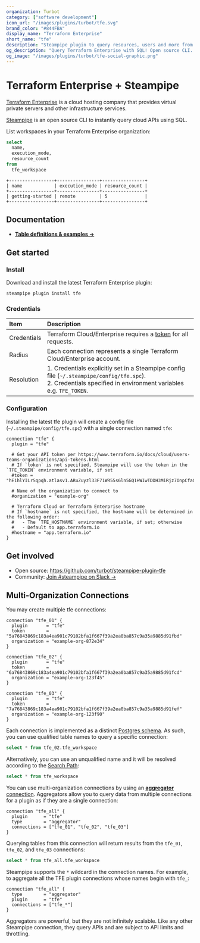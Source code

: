 ```yaml
---
organization: Turbot
category: ["software development"]
icon_url: "/images/plugins/turbot/tfe.svg"
brand_color: "#844FBA"
display_name: "Terraform Enterprise"
short_name: "tfe"
description: "Steampipe plugin to query resources, users and more from Terraform Enterprise."
og_description: "Query Terraform Enterprise with SQL! Open source CLI. No DB required."
og_image: "/images/plugins/turbot/tfe-social-graphic.png"
---
```


# Terraform Enterprise + Steampipe

[Terraform Enterprise](https://www.terraform.io/cloud) is a cloud hosting company that provides virtual private servers and other infrastructure services.

[Steampipe](https://steampipe.io) is an open source CLI to instantly query cloud APIs using SQL.

List workspaces in your Terraform Enterprise organization:

```sql
select
  name,
  execution_mode,
  resource_count
from
  tfe_workspace
```

```
+-----------------+----------------+----------------+
| name            | execution_mode | resource_count |
+-----------------+----------------+----------------+
| getting-started | remote         | 5              |
+-----------------+----------------+----------------+
```

## Documentation

- **[Table definitions & examples →](/plugins/turbot/tfe/tables)**

## Get started

### Install

Download and install the latest Terraform Enterprise plugin:

```bash
steampipe plugin install tfe
```

### Credentials

| Item        | Description                                                                  |
| :---------- | :--------------------------------------------------------------------------- |
| Credentials | Terraform Cloud/Enterprise requires a [token](https://www.terraform.io/docs/cloud/users-teams-organizations/api-tokens.html) for all requests. |
| Radius      | Each connection represents a single Terraform Cloud/Enterprise account. |
| Resolution  |  1. Credentials explicitly set in a Steampipe config file (`~/.steampipe/config/tfe.spc`).<br />2. Credentials specified in environment variables e.g. `TFE_TOKEN`.|

### Configuration

Installing the latest tfe plugin will create a config file (`~/.steampipe/config/tfe.spc`) with a single connection named `tfe`:

```hcl
connection "tfe" {
  plugin = "tfe"

  # Get your API token per https://www.terraform.io/docs/cloud/users-teams-organizations/api-tokens.html
  # If `token` is not specified, Steampipe will use the token in the `TFE_TOKEN` environment variable, if set
  #token = "hE1hlYILrSqpqh.atlasv1.ARuZuyzl33F71WR55s6ln5GQ1HWIwTDDH3MiRjz7OnpCfaCb1RCF5zGaSncCWmJdCYA"

  # Name of the organization to connect to
  #organization = "example-org"

  # Terraform Cloud or Terraform Enterprise hostname
  # If `hostname` is not specified, the hostname will be determined in the following order:
  #   - The `TFE_HOSTNAME` environment variable, if set; otherwise
  #   - Default to app.terraform.io
  #hostname = "app.terraform.io"
}
```

## Get involved

- Open source: https://github.com/turbot/steampipe-plugin-tfe
- Community: [Join #steampipe on Slack →](https://turbot.com/community/join)

## Multi-Organization Connections

You may create multiple tfe connections:
```hcl
connection "tfe_01" {
  plugin       = "tfe"
  token        = "5a76843869c183a4ea901c79102bfa1f667f39a2ea0ba857c9a35a9885d91fbd"
  organization = "example-org-872e34"
}

connection "tfe_02" {
  plugin       = "tfe"
  token        = "6a76843869c183a4ea901c79102bfa1f667f39a2ea0ba857c9a35a9885d91fcd"
  organization = "example-org-123f45"
}

connection "tfe_03" {
  plugin       = "tfe"
  token        = "7a76843869c183a4ea901c79102bfa1f667f39a2ea0ba857c9a35a9885d91fef"
  organization = "example-org-123f90"
}
```

Each connection is implemented as a distinct [Postgres schema](https://www.postgresql.org/docs/current/ddl-schemas.html).  As such, you can use qualified table names to query a specific connection:

```sql
select * from tfe_02.tfe_workspace
```

Alternatively, you can use an unqualified name and it will be resolved according to the [Search Path](https://steampipe.io/docs/using-steampipe/managing-connections#setting-the-search-path):
```sql
select * from tfe_workspace
```

You can use multi-organization connections by using an [**aggregator** connection](https://steampipe.io/docs/using-steampipe/managing-connections#using-aggregators).  Aggregators allow you to query data from multiple connections for a plugin as if they are a single connection:

```
connection "tfe_all" {
  plugin      = "tfe"
  type        = "aggregator"
  connections = ["tfe_01", "tfe_02", "tfe_03"]
}
```

Querying tables from this connection will return results from the `tfe_01`, `tfe_02`, and `tfe_03` connections:
```sql
select * from tfe_all.tfe_workspace
```

Steampipe supports the `*` wildcard in the connection names.  For example, to aggregate all the TFE plugin connections whose names begin with `tfe_`:

```hcl
connection "tfe_all" {
  type        = "aggregator"
  plugin      = "tfe"
  connections = ["tfe_*"]
}
```

Aggregators are powerful, but they are not infinitely scalable. Like any other Steampipe connection, they query APIs and are subject to API limits and throttling.
